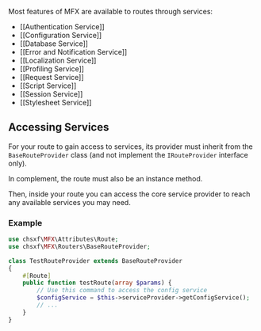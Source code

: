Most features of MFX are available to routes through services:

- [[Authentication Service]]
- [[Configuration Service]]
- [[Database Service]]
- [[Error and Notification Service]]
- [[Localization Service]]
- [[Profiling Service]]
- [[Request Service]]
- [[Script Service]]
- [[Session Service]]
- [[Stylesheet Service]]

## Accessing Services

For your route to gain access to services, its provider must inherit from the `BaseRouteProvider` class (and not implement the `IRouteProvider` interface only).

In complement, the route must also be an instance method.

Then, inside your route you can access the core service provider to reach any available services you may need.

### Example

```php
use chsxf\MFX\Attributes\Route;
use chsxf\MFX\Routers\BaseRouteProvider;

class TestRouteProvider extends BaseRouteProvider
{
    #[Route]
    public function testRoute(array $params) {
        // Use this command to access the config service
        $configService = $this->serviceProvider->getConfigService();
        // ...
    }
}
```
